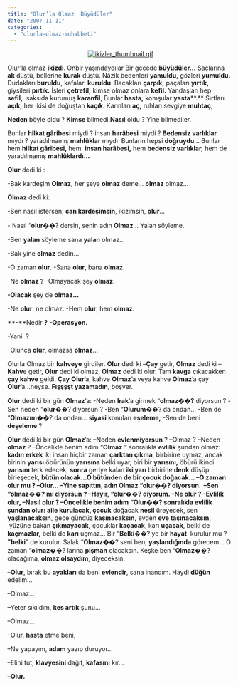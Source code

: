 ```yaml
---
title: "Olur’la Olmaz  Büyüdüler"
date: "2007-11-11"
categories: 
  - "olurla-olmaz-muhabbeti"
---
```


                                              [![ikizler_thumbnail.gif](/uploads/2007/11/ikizler_thumbnail.thumbnail.gif)](/uploads/2007/11/ikizler_thumbnail.gif "ikizler_thumbnail.gif")

Olur’la olmaz **ikizdi**. Onbir yaşındaydılar Bir gecede **büyüdüler…** Saçlarına **ak** düştü, bellerine **kurak** düştü. Nâzik bedenleri **yamuldu,** gözleri **yumuldu.** Dudakları **buruldu**, kafaları **kuruldu**. Bacakları **çarpık,** paçaları **yırtık,** giysileri **pırtık.** İşleri **çetrefil,** kimse olmaz onlara **kefil.** Yandaşları hep **sefil,**  saksıda kurumuş **karanfil**, Bunlar **hasta,** komşular **yasta****.** Sırtları **açık,** her ikisi de doğuştan **kaçık**. Karınları **aç,** ruhları sevgiye **muhtaç**,

**Neden** böyle oldu ? **Kimse** bilmedi.**Nasıl** oldu ? Yine bilmediler.

Bunlar **hilkat gâribesi** miydi ? insan **harâbesi** miydi ? **Bedensiz varlıklar** mıydı ? yaradılmamış **mahlûklar** mıydı  Bunların hepsi **doğruydu**… Bunlar hem **hilkat gâribesi,** hem  **insan harâbesi,** hem **bedensiz varlıklar,** hem de yaradılmamış **mahlûklardı…**  

**Olur** dedi ki :

\-Bak kardeşim **Olmaz,** her şeye **olmaz** deme… **olmaz** olmaz…

**Olmaz** dedi ki:

\-Sen nasıl istersen, **can kardeşimsin**, ikizimsin, **olur**…

\- Nasıl “**olur**��? dersin, senin adın **Olmaz**… Yalan söyleme.

\-Sen **yalan** söyleme sana **yalan** olmaz…

\-Bak yine **olmaz** dedin…

\-O zaman **olur.** \-Sana **olur**, bana **olmaz.**

\-Ne **olmaz ?** \-Olmayacak şey **olmaz.**

**\-Olacak** şey de **olmaz…**

\-Ne **olur**, ne olmaz. \-Hem **olur**, hem **olmaz.**

**\-**Nedir **?** **\-Operasyon.**

\-Yani  ?

\-Olunca **olur**, olmazsa **olmaz**…

Olurla Olmaz bir **kahveye** girdiler. **Olur** dedi ki –**Çay** getir, **Olmaz** dedi ki – **Kahv**e getir, **Olur** dedi ki olmaz, **Olmaz** dedi ki olur. Tam **kavga** çıkacakken **çay kahve** geldi. **Çay** **Olur**’a, kahve **Olmaz**’a veya kahve **Olmaz**’a çay **Olur**’a…neyse. **Fışşşşt yazamadın**, boşver.

**Olur** dedi ki bir gün **Olmaz**’a: \-Neden **Irak**’a girmek “**olmaz��?** diyorsun ? -Sen neden “**olur**��? diyorsun ? \-Ben “**Olurum**��? da ondan… \-Ben de “**Olmazım**��? da ondan… **siyasi** konuları **eşeleme,** \-Sen de beni **deşeleme** ?

**Olur** dedi ki bir gün **Olmaz**’a: –Neden **evlenmiyorsun** ? –Olmaz ? –Neden **olmaz** ? –Öncelikle benim adım “**Olmaz** “ sonralıkla **evlilik** şundan olmaz: **kadın erkek** iki insan hiçbir zaman **çarktan çıkma**, birbirine uymaz, ancak birinin **yarısı** öbürünün **yarısına** belki uyar, biri bir **yarısını,** öbürü ikinci **yarısını** terk edecek, **sonra** geriye kalan **iki yarı** birbirine **denk** düşüp birleşecek, **bütün olacak…**O bütünden de **bir çocuk** doğacak… –O zaman **olur** mu ? –**Olur**… –Yine **sapıttın**, adın Olmaz “**olur��?** diyorsun.  –Sen “**olmaz��?** mı diyorsun ? –Hayır, “**olur**��? diyorum. –Ne **olur** ? **–Evlilik** olur, –**Nasıl** olur ? –Öncelikle benim adım “**Olur**��? sonralıkla **evlilik** şundan olur: **aile** kurulacak**, çocuk** doğacak **nesil** üreyecek, sen **yaşlanacaksın**, gece gündüz **kaşınacaksın,** evden **eve taşınacaksın,**  yüzüne bakan **çıkmayacak,** çocuklar **kaçacak**, karı **uçacak**, belki de **kaçmazlar,** belki de **karı** uçmaz… Bir “**Belki**��? ye bir **hayat**  kurulur mu ? **"belki**" de kurulur. Salak “**Olmaz**��? seni ben, **yaşlandığında** görecem… O zaman “**olmaz**��? larına **pişman** olacaksın. Keşke ben “**Olmaz**��? olacağıma, **olmaz olsaydım**, diyeceksin.

–**Olur**, bırak bu **ayakları** da beni **evlendir**, sana inandım. Haydi **düğün** edelim…

–Olmaz…

–Yeter sıkıldım, **kes artık** şunu…

–Olmaz…

–Olur, **hasta** etme beni,

–Ne yapayım, **adam** yazıp duruyor…

–Elini tut, **klavyesini** dağıt, **kafasını** kır…

–**Olur.**

